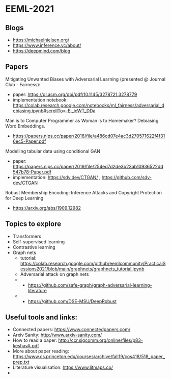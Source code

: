# EEML-2021

## Blogs
- https://michaelnielsen.org/
- https://www.inference.vc/about/
- https://deepmind.com/blog

## Papers
Mitigating Unwanted Biases with Adversarial Learning (presented @ Journal Club - Fairness):
- paper: https://dl.acm.org/doi/pdf/10.1145/3278721.3278779 
- implementation notebook: https://colab.research.google.com/notebooks/ml_fairness/adversarial_debiasing.ipynb#scrollTo=-Ei_ioWT_DDa

Man is to Computer Programmer as Woman is to Homemaker? Debiasing Word Embeddings.
- https://papers.nips.cc/paper/2016/file/a486cd07e4ac3d270571622f4f316ec5-Paper.pdf

Modelling tabular data using conditional GAN
- paper: https://papers.nips.cc/paper/2019/file/254ed7d2de3b23ab10936522dd547b78-Paper.pdf
- implementation: https://sdv.dev/CTGAN/ , https://github.com/sdv-dev/CTGAN

Robust Membership Encoding: Inference Attacks and Copyright Protection for Deep Learning
- https://arxiv.org/abs/1909.12982

## Topics to explore
- Transformers
- Self-supervised learning
- Contrastive learning
- Graph nets
  - tutorial: https://colab.research.google.com/github/eemlcommunity/PracticalSessions2021/blob/main/graphnets/graphnets_tutorial.ipynb
  - Adversarial attack on graph nets
  - - https://github.com/safe-graph/graph-adversarial-learning-literature
  - - https://github.com/DSE-MSU/DeepRobust

## Useful tools and links:
- Connected papers: https://www.connectedpapers.com/
- Arxiv Sanity: http://www.arxiv-sanity.com/
- How to read a paper: http://ccr.sigcomm.org/online/files/p83-keshavA.pdf
- More about paper reading: https://www.cs.princeton.edu/courses/archive/fall19/cos418/518_paper_prep.txt
- Literature visualisation: https://www.litmaps.co/
- 
